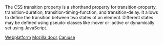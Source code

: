 The CSS transition property is a shorthand property for transition-property, transition-duration, transition-timing-function, and transition-delay. It allows to define the transition between two states of an element. Different states may be defined using pseudo-classes like :hover or :active or dynamically set using JavaScript.

[Webplatform](http://docs.webplatform.org/wiki/css/properties/transition)
[Mozilla docs](https://developer.mozilla.org/en-US/docs/Web/CSS/transition)
[Caniuse](http://caniuse.com/#feat=css-transition)